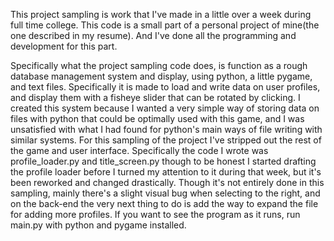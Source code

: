 This project sampling is work that I've made in a little over a week during full time college.  This code is a small part of a personal project of mine(the one described in my resume).  And I've done all the programming and development for this part.

Specifically what the project sampling code does, is function as a rough database management system and display, using python, a little pygame, and text files.  Specifically it is made to load and write data on user profiles, and display them with a fisheye slider that can be rotated by clicking.
I created this system because I wanted a very simple way of storing data on files with python that could be optimally used with this game, and I was unsatisfied with what I had found for python's main ways of file writing with similar systems.
For this sampling of the project I've stripped out the rest of the game and user interface.  Specifically the code I wrote was profile_loader.py and title_screen.py though to be honest I started drafting the profile loader before I turned my attention to it during that week, but it's been reworked and changed drastically.  Though it's not entirely done in this sampling, mainly there's a slight visual bug when selecting to the right, and on the back-end the very next thing to do is add the way to expand the file for adding more profiles.  If you want to see the program as it runs, run main.py with python and pygame installed.  
